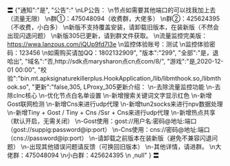 〓
{"通知":"是",
"公告":"
\nLP公告：
\n节点如需要其他端口的可以找我加上去（流量无限）
\n群①：475048094（收费群，大佬多） 
\n群②：425624395（不收费，小白多）
\n新版不支持覆盖安装，请卸载旧版本，在装新版（不然会出现闪退问题）
\n新版305已更新，请到群文件获取。
\n流量监控完美版：https://wwa.lanzous.com/iQUp9fd7l3e
\n监控体验账号：测试
\n监控体验密码：123456
\n如需购买请加QQ：1802132909",
"版本":"299",
"全部":"是，退哈出",
"域名":"否,http://sdk点marysharon点cn点com/8/",
"游戏":"是,2020-12-01 00:00",
"校验":"bin.mt.apksignaturekillerplus.HookApplication,/lib/libmthook.so,/libmthook.so",
"更新":"false,305,
LProxy_305更新介绍：
\n-去除流量监控功能
\n-去除clnc核心
\n-优化节点白名单设置
\n-新增搜索关键词文字显示红色
\n-新增Gost联网检测
\n-新增Cns来进行udp代理
\n-新增tun2socks来进行npv数据处理
\n-新增Tiny + Gost / Tiny + Cns /Ssr + Cns来进行udp代理
\n-新增热点共享（默认开启，无需关闭）
\n-Gost使用：gost://用户名:密码@地址:端口（gost://suppig:password@ip:port）
\n-Cns使用：cns://密码@地址:端口（cns://password@ip:port）
\n-请卸载之前版本在装新版（避免不兼容闪退问题）
\n-出现其他错误问题请反馈（可换回旧版本）
\n-其他详情，请进群。
\n大佬群：475048094
\n小白群：425624395
\n
,null"
}
〓
